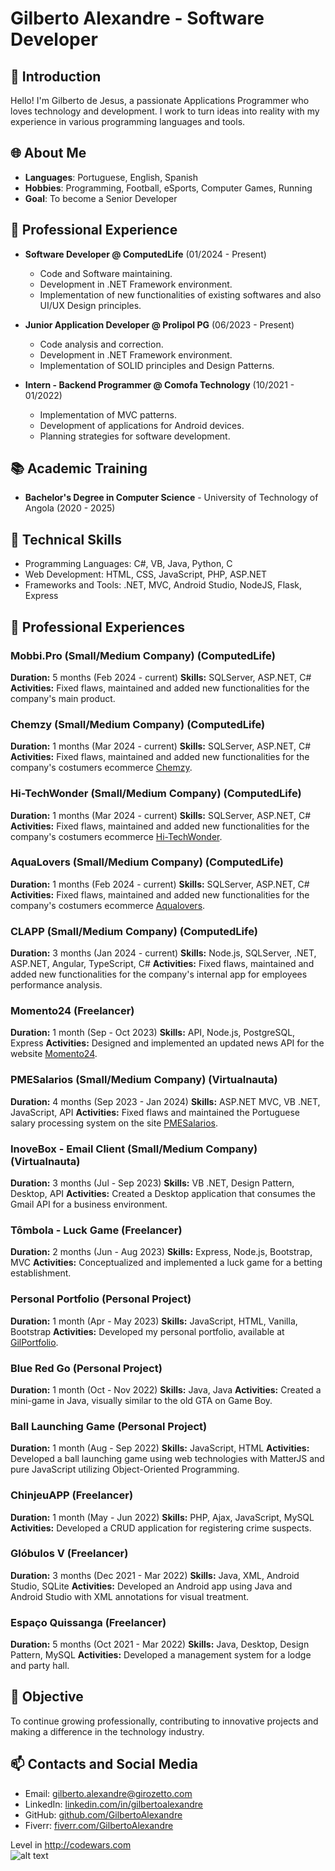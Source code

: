 
# Gilberto Alexandre - Software Developer

## 👋 Introduction
Hello! I'm Gilberto de Jesus, a passionate Applications Programmer who loves technology and development. I work to turn ideas into reality with my experience in various programming languages and tools.

## 🌐 About Me
- **Languages**: Portuguese, English, Spanish
- **Hobbies**: Programming, Football, eSports, Computer Games, Running
- **Goal**: To become a Senior Developer

## 💼 Professional Experience
- **Software Developer @ ComputedLife** (01/2024 - Present)
  - Code and Software maintaining.
  - Development in .NET Framework environment.
  - Implementation of new functionalities of existing softwares and also UI/UX Design principles.

- **Junior Application Developer @ Prolipol PG** (06/2023 - Present)
  - Code analysis and correction.
  - Development in .NET Framework environment.
  - Implementation of SOLID principles and Design Patterns.

- **Intern - Backend Programmer @ Comofa Technology** (10/2021 - 01/2022)
  - Implementation of MVC patterns.
  - Development of applications for Android devices.
  - Planning strategies for software development.

## 📚 Academic Training
- **Bachelor's Degree in Computer Science** - University of Technology of Angola (2020 - 2025)

## 🔧 Technical Skills
- Programming Languages: C#, VB, Java, Python, C
- Web Development: HTML, CSS, JavaScript, PHP, ASP.NET
- Frameworks and Tools: .NET, MVC, Android Studio, NodeJS, Flask, Express

## 💼 Professional Experiences

### Mobbi.Pro (Small/Medium Company) (ComputedLife)
**Duration:** 5 months (Feb 2024 - current)
**Skills:** SQLServer, ASP.NET, C#
**Activities:** Fixed flaws, maintained and added new functionalities for the company's main product.

### Chemzy (Small/Medium Company) (ComputedLife)
**Duration:** 1 months (Mar 2024 - current)
**Skills:** SQLServer, ASP.NET, C#
**Activities:** Fixed flaws, maintained and added new functionalities for the company's costumers ecommerce [Chemzy](https://www.chemzy.pt/).

### Hi-TechWonder (Small/Medium Company) (ComputedLife)
**Duration:** 1 months (Mar 2024 - current)
**Skills:** SQLServer, ASP.NET, C#
**Activities:** Fixed flaws, maintained and added new functionalities for the company's costumers ecommerce [Hi-TechWonder](https://hi-techwonder.com/).

### AquaLovers (Small/Medium Company) (ComputedLife)
**Duration:** 1 months (Feb 2024 - current)
**Skills:** SQLServer, ASP.NET, C#
**Activities:** Fixed flaws, maintained and added new functionalities for the company's costumers ecommerce [Aqualovers](https://www.aqualovers.pt/).

### CLAPP (Small/Medium Company) (ComputedLife)
**Duration:** 3 months (Jan 2024 - current)
**Skills:** Node.js, SQLServer, .NET, ASP.NET, Angular, TypeScript, C#
**Activities:** Fixed flaws, maintained and added new functionalities for the company's internal app for employees performance analysis.

### Momento24 (Freelancer)
**Duration:** 1 month (Sep - Oct 2023)
**Skills:** API, Node.js, PostgreSQL, Express
**Activities:** Designed and implemented an updated news API for the website [Momento24](https://www.momento24.co.ao).

### PMESalarios (Small/Medium Company) (Virtualnauta)
**Duration:** 4 months (Sep 2023 - Jan 2024)
**Skills:** ASP.NET MVC, VB .NET, JavaScript, API
**Activities:** Fixed flaws and maintained the Portuguese salary processing system on the site [PMESalarios](https://processamentodesalarios.pt).

### InoveBox - Email Client (Small/Medium Company) (Virtualnauta)
**Duration:** 3 months (Jul - Sep 2023)
**Skills:** VB .NET, Design Pattern, Desktop, API
**Activities:** Created a Desktop application that consumes the Gmail API for a business environment.

### Tômbola - Luck Game (Freelancer)
**Duration:** 2 months (Jun - Aug 2023)
**Skills:** Express, Node.js, Bootstrap, MVC
**Activities:** Conceptualized and implemented a luck game for a betting establishment.

### Personal Portfolio (Personal Project)
**Duration:** 1 month (Apr - May 2023)
**Skills:** JavaScript, HTML, Vanilla, Bootstrap
**Activities:** Developed my personal portfolio, available at [GilPortfolio](http://gilportfolio.rf.gd/).

### Blue Red Go (Personal Project)
**Duration:** 1 month (Oct - Nov 2022)
**Skills:** Java, Java
**Activities:** Created a mini-game in Java, visually similar to the old GTA on Game Boy.

### Ball Launching Game (Personal Project)
**Duration:** 1 month (Aug - Sep 2022)
**Skills:** JavaScript, HTML
**Activities:** Developed a ball launching game using web technologies with MatterJS and pure JavaScript utilizing Object-Oriented Programming.

### ChinjeuAPP (Freelancer)
**Duration:** 1 month (May - Jun 2022)
**Skills:** PHP, Ajax, JavaScript, MySQL
**Activities:** Developed a CRUD application for registering crime suspects.

### Glóbulos V (Freelancer)
**Duration:** 3 months (Dec 2021 - Mar 2022)
**Skills:** Java, XML, Android Studio, SQLite
**Activities:** Developed an Android app using Java and Android Studio with XML annotations for visual treatment.

### Espaço Quissanga (Freelancer)
**Duration:** 5 months (Oct 2021 - Mar 2022)
**Skills:** Java, Desktop, Design Pattern, MySQL
**Activities:** Developed a management system for a lodge and party hall.

## 🚀 Objective
To continue growing professionally, contributing to innovative projects and making a difference in the technology industry.

## 📫 Contacts and Social Media
- Email: [gilberto.alexandre@girozetto.com](mailto:julbertoalexandredealmeida@gmail.com)
- LinkedIn: [linkedin.com/in/gilbertoalexandre](https://www.linkedin.com/in/gilberto-alexandre-adao-430ba224a/)
- GitHub: [github.com/GilbertoAlexandre](https://github.com/girozetto)
- Fiverr: [fiverr.com/GilbertoAlexandre](https://www.fiverr.com/girozetto)

Level in http://codewars.com<br>
![alt text](https://www.codewars.com/users/GiroZetto/badges/large "Codewars 5kyu 455")<br>

